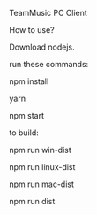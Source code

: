 TeamMusic PC Client

How to use?

Download nodejs.

run these commands:

npm install

yarn

npm start

to build:

npm run win-dist

npm run linux-dist

npm run mac-dist

npm run dist